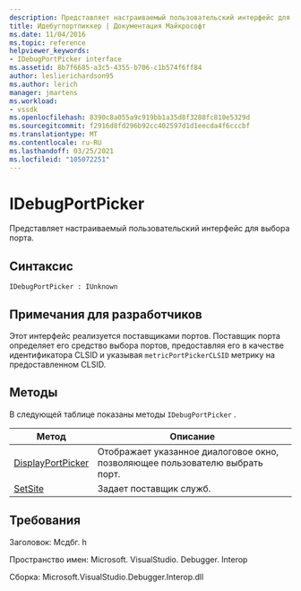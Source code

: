 ```yaml
---
description: Представляет настраиваемый пользовательский интерфейс для выбора порта.
title: Идебугпортпиккер | Документация Майкрософт
ms.date: 11/04/2016
ms.topic: reference
helpviewer_keywords:
- IDebugPortPicker interface
ms.assetid: 8b7f6685-a3c5-4355-b706-c1b574f6ff84
author: leslierichardson95
ms.author: lerich
manager: jmartens
ms.workload:
- vssdk
ms.openlocfilehash: 8390c8a055a9c919bb1a35d8f3288fc810e5329d
ms.sourcegitcommit: f2916d8fd296b92cc402597d1d1eecda4f6cccbf
ms.translationtype: MT
ms.contentlocale: ru-RU
ms.lasthandoff: 03/25/2021
ms.locfileid: "105072251"
---
```

# <a name="idebugportpicker"></a>IDebugPortPicker
Представляет настраиваемый пользовательский интерфейс для выбора порта.

## <a name="syntax"></a>Синтаксис

```
IDebugPortPicker : IUnknown
```

## <a name="notes-for-implementers"></a>Примечания для разработчиков
 Этот интерфейс реализуется поставщиками портов. Поставщик порта определяет его средство выбора портов, предоставляя его в качестве идентификатора CLSID и указывая `metricPortPickerCLSID` метрику на предоставленном CLSID.

## <a name="methods"></a>Методы
 В следующей таблице показаны методы `IDebugPortPicker` .

|Метод|Описание|
|------------|-----------------|
|[DisplayPortPicker](../../../extensibility/debugger/reference/idebugportpicker-displayportpicker.md)|Отображает указанное диалоговое окно, позволяющее пользователю выбрать порт.|
|[SetSite](../../../extensibility/debugger/reference/idebugportpicker-setsite.md)|Задает поставщик служб.|

## <a name="requirements"></a>Требования
 Заголовок: Мсдбг. h

 Пространство имен: Microsoft. VisualStudio. Debugger. Interop

 Сборка: Microsoft.VisualStudio.Debugger.Interop.dll
